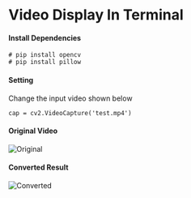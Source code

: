 # Video Display In Terminal

#### Install Dependencies
```
# pip install opencv
# pip install pillow 
```

#### Setting
Change the input video shown below  
```
cap = cv2.VideoCapture('test.mp4')
```

#### Original Video
![Original](Original.gif)

#### Converted Result 
![Converted](Converted.gif)
